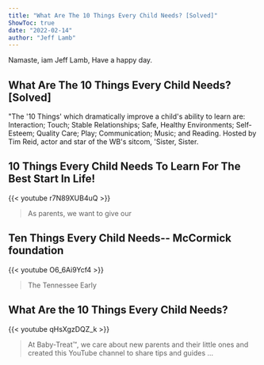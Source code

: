 ```yaml
---
title: "What Are The 10 Things Every Child Needs? [Solved]"
ShowToc: true 
date: "2022-02-14"
author: "Jeff Lamb" 
---
```


Namaste, iam Jeff Lamb, Have a happy day.
## What Are The 10 Things Every Child Needs? [Solved]
"The '10 Things' which dramatically improve a child's ability to learn are: Interaction; Touch; Stable Relationships; Safe, Healthy Environments; Self-Esteem; Quality Care; Play; Communication; Music; and Reading. Hosted by Tim Reid, actor and star of the WB's sitcom, 'Sister, Sister.

## 10 Things Every Child Needs To Learn For The Best Start In Life!
{{< youtube r7N89XUB4uQ >}}
>As parents, we want to give our 

## Ten Things Every Child Needs-- McCormick foundation
{{< youtube O6_6Ai9Ycf4 >}}
>The Tennessee Early 

## What Are the 10 Things Every Child Needs?
{{< youtube qHsXgzDQZ_k >}}
>At Baby-Treat™, we care about new parents and their little ones and created this YouTube channel to share tips and guides ...


